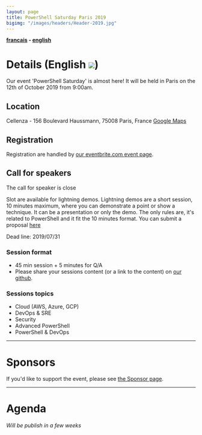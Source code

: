 ```yaml
---
layout: page
title: PowerShell Saturday Paris 2019
bigimg: "/images/headers/Header-2019.jpg"
---
```


<b>[francais](/powershellsat-2019) - [english](/powershellsat-2019en)</b>

# Details (English ![](https://github.com/FrPSUG/frpsug.github.io/raw/master/images/iconfinder_United-Kingdom-flag_32363.png)) 

Our event 'PowerShell Saturday' is almost here!
It will be held in Paris on the 12th of October 2019 from 9:00am.

## Location

Cellenza - 156 Boulevard Haussmann, 75008 Paris, France [Google Maps](https://goo.gl/maps/fww4JUjUByjLzwWL8)

## Registration

Registration are handled by [our eventbrite.com event page](https://pssatparis2019.eventbrite.com).

## Call for speakers

The call for speaker is close

Slot are available for lightning demos. 
Lightning demos are a short session, 10 minutes maximum, where you can demonstrate a point or show a technique. It can be a presentation or only the demo. The only rules are, it's related to PowerShell and it fit the 10 minutes format.
You can submit a proposal [here](https://forms.gle/2UbRtkfxN3rHWmzK9)

Dead line: 2019/07/31

### Session format

* 45 min session + 5 minutes for Q/A
* Please share your sessions content (or a link to the content) on [our github](https://github.com/FrPSUG/Presentations).

### Sessions topics

* Cloud (AWS, Azure, GCP)
* DevOps & SRE
* Security
* Advanced PowerShell
* PowerShell & DevOps

<hr>

# Sponsors

If you'd like to support the event, please see [the Sponsor page](/pssat2019/sponsors-en).

<hr>

# Agenda

<i>Will be publish in a few weeks</i>

